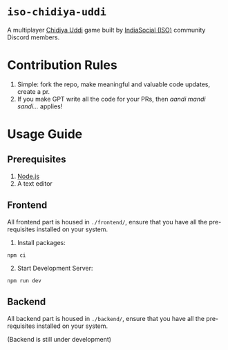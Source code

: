 # `iso-chidiya-uddi`

A multiplayer [Chidiya Uddi](https://dsource.in/resource/indian-games/indoor-games/chidiya-udd) game built by [IndiaSocial (ISO)](https://reddit.com/r/IndiaSocial) community Discord members.

# Contribution Rules

1. Simple: fork the repo, make meaningful and valuable code updates, create a pr.
2. If you make GPT write all the code for your PRs, then _aandi mandi sandi..._ applies!

# Usage Guide

## Prerequisites

1. [Node.js](https://nodejs.org/en)
2. A text editor

## Frontend

All frontend part is housed in `./frontend/`, ensure that you have all the pre-requisites installed on your system.

1. Install packages:

```
npm ci
```

2. Start Development Server:

```
npm run dev
```

## Backend

All backend part is housed in `./backend/`, ensure that you have all the pre-requisites installed on your system.

(Backend is still under development)
